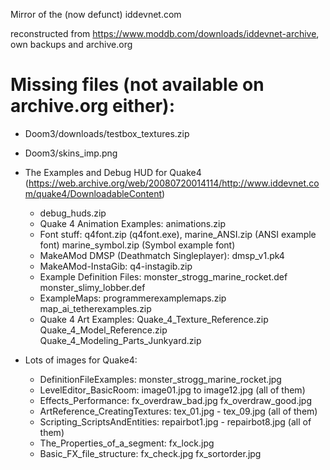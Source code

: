 Mirror of the (now defunct) iddevnet.com

reconstructed from https://www.moddb.com/downloads/iddevnet-archive, own backups and archive.org

# Missing files (not available on archive.org either):
- Doom3/downloads/testbox_textures.zip
- Doom3/skins_imp.png

- The Examples and Debug HUD for Quake4 (https://web.archive.org/web/20080720014114/http://www.iddevnet.com/quake4/DownloadableContent)
    - debug_huds.zip
    - Quake 4 Animation Examples: animations.zip
    - Font stuff: q4font.zip (q4font.exe), marine_ANSI.zip (ANSI example font) marine_symbol.zip (Symbol example font)
    - MakeAMod DMSP (Deathmatch Singleplayer): dmsp_v1.pk4
    - MakeAMod-InstaGib: q4-instagib.zip
    - Example Definition Files: monster_strogg_marine_rocket.def monster_slimy_lobber.def
    - ExampleMaps: programmerexamplemaps.zip map_ai_tetherexamples.zip
    - Quake 4 Art Examples: Quake_4_Texture_Reference.zip Quake_4_Model_Reference.zip Quake_4_Modeling_Parts_Junkyard.zip

- Lots of images for Quake4:
    - DefinitionFileExamples: monster_strogg_marine_rocket.jpg
    - LevelEditor_BasicRoom: image01.jpg to image12.jpg (all of them)
    - Effects_Performance: fx_overdraw_bad.jpg fx_overdraw_good.jpg
    - ArtReference_CreatingTextures: tex_01.jpg - tex_09.jpg (all of them)
    - Scripting_ScriptsAndEntities: repairbot1.jpg - repairbot8.jpg (all of them)
    - The_Properties_of_a_segment: fx_lock.jpg
    - Basic_FX_file_structure: fx_check.jpg fx_sortorder.jpg
